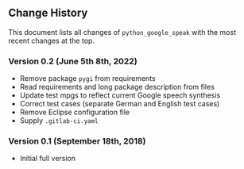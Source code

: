 ## Change History 

This document lists all changes of `python_google_speak` with the most recent changes at the top.

### Version 0.2 (June 5th 8th, 2022)

* Remove package `pygi` from requirements
* Read requirements and long package description from files 
* Update test mpgs to reflect current Google speech synthesis
* Correct test cases (separate German and English test cases)
* Remove Eclipse configuration file
* Supply `.gitlab-ci.yaml`

### Version 0.1 (September 18th, 2018)

*   Initial full version
